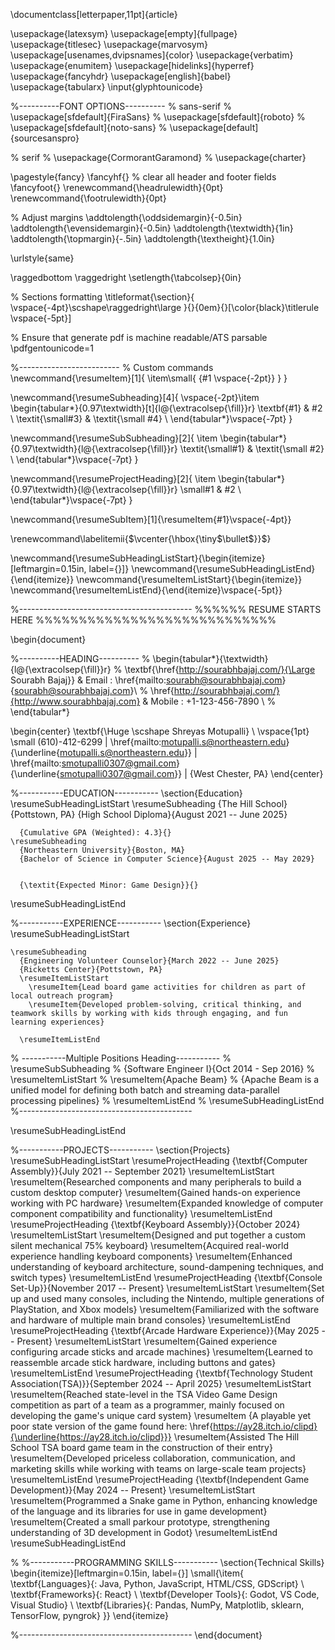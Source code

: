 \documentclass[letterpaper,11pt]{article}

\usepackage{latexsym}
\usepackage[empty]{fullpage}
\usepackage{titlesec}
\usepackage{marvosym}
\usepackage[usenames,dvipsnames]{color}
\usepackage{verbatim}
\usepackage{enumitem}
\usepackage[hidelinks]{hyperref}
\usepackage{fancyhdr}
\usepackage[english]{babel}
\usepackage{tabularx}
\input{glyphtounicode}


%----------FONT OPTIONS----------
% sans-serif
% \usepackage[sfdefault]{FiraSans}
% \usepackage[sfdefault]{roboto}
% \usepackage[sfdefault]{noto-sans}
% \usepackage[default]{sourcesanspro}

% serif
% \usepackage{CormorantGaramond}
% \usepackage{charter}


\pagestyle{fancy}
\fancyhf{} % clear all header and footer fields
\fancyfoot{}
\renewcommand{\headrulewidth}{0pt}
\renewcommand{\footrulewidth}{0pt}

% Adjust margins
\addtolength{\oddsidemargin}{-0.5in}
\addtolength{\evensidemargin}{-0.5in}
\addtolength{\textwidth}{1in}
\addtolength{\topmargin}{-.5in}
\addtolength{\textheight}{1.0in}

\urlstyle{same}

\raggedbottom
\raggedright
\setlength{\tabcolsep}{0in}

% Sections formatting
\titleformat{\section}{
  \vspace{-4pt}\scshape\raggedright\large
}{}{0em}{}[\color{black}\titlerule \vspace{-5pt}]

% Ensure that generate pdf is machine readable/ATS parsable
\pdfgentounicode=1

%-------------------------
% Custom commands
\newcommand{\resumeItem}[1]{
  \item\small{
    {#1 \vspace{-2pt}}
  }
}

\newcommand{\resumeSubheading}[4]{
  \vspace{-2pt}\item
    \begin{tabular*}{0.97\textwidth}[t]{l@{\extracolsep{\fill}}r}
      \textbf{#1} & #2 \\
      \textit{\small#3} & \textit{\small #4} \\
    \end{tabular*}\vspace{-7pt}
}

\newcommand{\resumeSubSubheading}[2]{
    \item
    \begin{tabular*}{0.97\textwidth}{l@{\extracolsep{\fill}}r}
      \textit{\small#1} & \textit{\small #2} \\
    \end{tabular*}\vspace{-7pt}
}

\newcommand{\resumeProjectHeading}[2]{
    \item
    \begin{tabular*}{0.97\textwidth}{l@{\extracolsep{\fill}}r}
      \small#1 & #2 \\
    \end{tabular*}\vspace{-7pt}
}

\newcommand{\resumeSubItem}[1]{\resumeItem{#1}\vspace{-4pt}}

\renewcommand\labelitemii{$\vcenter{\hbox{\tiny$\bullet$}}$}

\newcommand{\resumeSubHeadingListStart}{\begin{itemize}[leftmargin=0.15in, label={}]}
\newcommand{\resumeSubHeadingListEnd}{\end{itemize}}
\newcommand{\resumeItemListStart}{\begin{itemize}}
\newcommand{\resumeItemListEnd}{\end{itemize}\vspace{-5pt}}

%-------------------------------------------
%%%%%%  RESUME STARTS HERE  %%%%%%%%%%%%%%%%%%%%%%%%%%%%


\begin{document}

%----------HEADING----------
% \begin{tabular*}{\textwidth}{l@{\extracolsep{\fill}}r}
%   \textbf{\href{http://sourabhbajaj.com/}{\Large Sourabh Bajaj}} & Email : \href{mailto:sourabh@sourabhbajaj.com}{sourabh@sourabhbajaj.com}\\
%   \href{http://sourabhbajaj.com/}{http://www.sourabhbajaj.com} & Mobile : +1-123-456-7890 \\
% \end{tabular*}

\begin{center}
    \textbf{\Huge \scshape Shreyas Motupalli} \\ \vspace{1pt}
    \small (610)-412-6299 $|$ \href{mailto:motupalli.s@northeastern.edu}{\underline{motupalli.s@northeastern.edu}} $|$ 
    \href{mailto:smotupalli0307@gmail.com}{\underline{smotupalli0307@gmail.com}} $|$ 
    {West Chester, PA}
\end{center}


%-----------EDUCATION-----------
\section{Education}
  \resumeSubHeadingListStart
    \resumeSubheading
      {The Hill School}{Pottstown, PA}
      {High School Diploma}{August 2021 -- June 2025}

   
      {Cumulative GPA (Weighted): 4.3}{}
    \resumeSubheading
      {Northeastern University}{Boston, MA}
      {Bachelor of Science in Computer Science}{August 2025 -- May 2029}

   
      {\textit{Expected Minor: Game Design}}{}
  \resumeSubHeadingListEnd


%-----------EXPERIENCE-----------
\section{Experience}
  \resumeSubHeadingListStart

    \resumeSubheading
      {Engineering Volunteer Counselor}{March 2022 -- June 2025}
      {Ricketts Center}{Pottstown, PA}
      \resumeItemListStart
        \resumeItem{Lead board game activities for children as part of local outreach program}
        \resumeItem{Developed problem-solving, critical thinking, and teamwork skills by working with kids through engaging, and fun learning experiences}
 
      \resumeItemListEnd
      
% -----------Multiple Positions Heading-----------
%    \resumeSubSubheading
%     {Software Engineer I}{Oct 2014 - Sep 2016}
%     \resumeItemListStart
%        \resumeItem{Apache Beam}
%          {Apache Beam is a unified model for defining both batch and streaming data-parallel processing pipelines}
%     \resumeItemListEnd
%    \resumeSubHeadingListEnd
%-------------------------------------------


  \resumeSubHeadingListEnd


%-----------PROJECTS-----------
\section{Projects}
    \resumeSubHeadingListStart
      \resumeProjectHeading
          {\textbf{Computer Assembly}}{July 2021 -- September 2021}
          \resumeItemListStart
            \resumeItem{Researched components and many peripherals to build a custom desktop computer}
            \resumeItem{Gained hands-on experience working with PC hardware}
            \resumeItem{Expanded knowledge of computer component compatibility and functionality}
          \resumeItemListEnd
      \resumeProjectHeading
          {\textbf{Keyboard Assembly}}{October 2024}
          \resumeItemListStart
            \resumeItem{Designed and put together a custom silent mechanical 75\% keyboard}
            \resumeItem{Acquired real-world experience handling keyboard components}
            \resumeItem{Enhanced understanding of keyboard architecture, sound-dampening techniques, and switch types}
          \resumeItemListEnd
      \resumeProjectHeading
          {\textbf{Console Set-Up}}{November 2017 -- Present}
          \resumeItemListStart
            \resumeItem{Set up and used many consoles, including the Nintendo, multiple generations of PlayStation, and Xbox models}
            \resumeItem{Familiarized with the software and hardware of multiple main brand consoles}
          \resumeItemListEnd
      \resumeProjectHeading
          {\textbf{Arcade Hardware Experience}}{May 2025 -- Present}
          \resumeItemListStart
            \resumeItem{Gained experience configuring arcade sticks and arcade machines}
            \resumeItem{Learned to reassemble arcade stick hardware, including buttons and gates}
          \resumeItemListEnd
      \resumeProjectHeading
          {\textbf{Technology Student Association(TSA)}}{September 2024 -- April 2025}
          \resumeItemListStart
            \resumeItem{Reached state-level in the TSA Video Game Design competition as part of a team as a programmer, mainly focused on developing the game's unique card system}
            \resumeItem {A playable yet poor state version of the game found here: \href{https://ay28.itch.io/clipd}{\underline{https://ay28.itch.io/clipd}}}
            \resumeItem{Assisted The Hill School TSA board game team in the construction of their entry}
            \resumeItem{Developed priceless collaboration, communication, and marketing skills while working with teams on large-scale team projects}
          \resumeItemListEnd
      \resumeProjectHeading
          {\textbf{Independent Game Development}}{May 2024 -- Present}
          \resumeItemListStart
            \resumeItem{Programmed a Snake game in Python, enhancing knowledge of the language and its libraries for use in game development}
            \resumeItem{Created a small parkour prototype, strengthening understanding of 3D development in Godot}
          \resumeItemListEnd
    \resumeSubHeadingListEnd



%
%-----------PROGRAMMING SKILLS-----------
\section{Technical Skills}
 \begin{itemize}[leftmargin=0.15in, label={}]
    \small{\item{
     \textbf{Languages}{: Java, Python, JavaScript, HTML/CSS, GDScript} \\
     \textbf{Frameworks}{: React} \\
     \textbf{Developer Tools}{: Godot, VS Code, Visual Studio} \\
     \textbf{Libraries}{: Pandas, NumPy, Matplotlib, sklearn, TensorFlow, pyngrok}
    }}
 \end{itemize}


%-------------------------------------------
\end{document}
